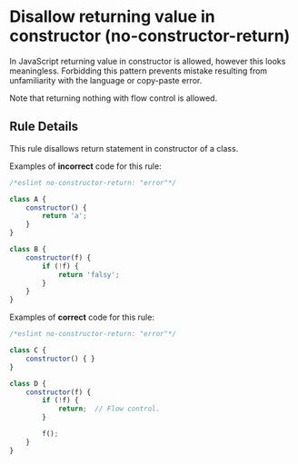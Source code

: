 # Disallow returning value in constructor (no-constructor-return)

In JavaScript returning value in constructor is allowed, however this looks meaningless. Forbidding this pattern prevents mistake resulting from unfamiliarity with the language or copy-paste error.

Note that returning nothing with flow control is allowed.

## Rule Details

This rule disallows return statement in constructor of a class.

Examples of **incorrect** code for this rule:

```js
/*eslint no-constructor-return: "error"*/

class A {
    constructor() {
        return 'a';
    }
}

class B {
    constructor(f) {
        if (!f) {
            return 'falsy';
        }
    }
}
```

Examples of **correct** code for this rule:

```js
/*eslint no-constructor-return: "error"*/

class C {
    constructor() { }
}

class D {
    constructor(f) {
        if (!f) {
            return;  // Flow control.
        }

        f();
    }
}
```
